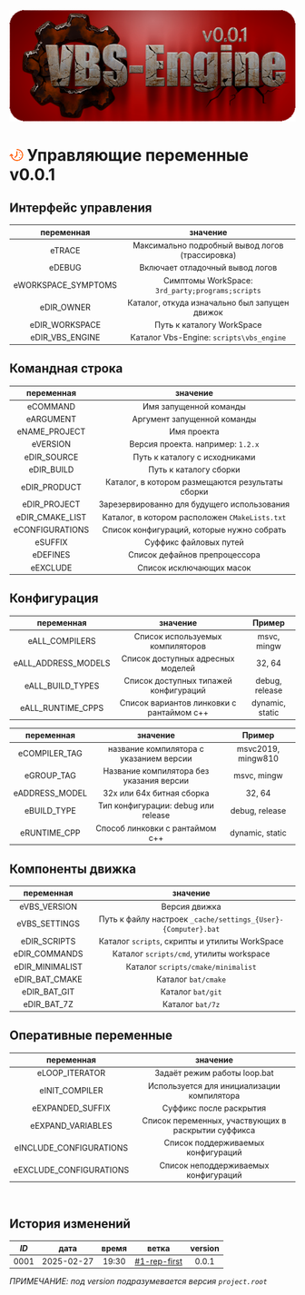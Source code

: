 ﻿[![logo](../../logo.png)](../../docs.md "documentation") 

[H]: ../../docs.md        "родитель"
[P]: ../../icons/progress.png  "в процессе..."
[S]: ../../icons/success.png   "ошибок не обнаружено"
[E]: ../../icons/empty.png     "нет данных"
    
[![P]][H] Управляющие переменные v0.0.1
=======================================

## Интерфейс управления

|     переменная      |                      значение                    |
|:-------------------:|:------------------------------------------------:|
| eTRACE              | Максимально подробный вывод логов (трассировка)  |
| eDEBUG              | Включает отладочный вывод логов                  |
| eWORKSPACE_SYMPTOMS | Симптомы WorkSpace: `3rd_party;programs;scripts` |
| eDIR_OWNER          | Каталог, откуда изначально был запущен движок    |
| eDIR_WORKSPACE      | Путь к каталогу WorkSpace                        |
| eDIR_VBS_ENGINE     | Каталог Vbs-Engine: `scripts\vbs_engine`         |

## Командная строка

|    переменная       |                      значение                    |
|:-------------------:|:------------------------------------------------:|
| eCOMMAND            | Имя запущенной команды                           |
| eARGUMENT           | Аргумент запущенной команды                      |
| eNAME_PROJECT       | Имя проекта                                      |
| eVERSION            | Версия проекта. например: `1.2.x`                |
| eDIR_SOURCE         | Путь к каталогу с исходниками                    |
| eDIR_BUILD          | Путь к каталогу сборки                           |
| eDIR_PRODUCT        | Каталог, в котором размещаются результаты сборки |
| eDIR_PROJECT        | Зарезервированно для будущего использования      |
| eDIR_CMAKE_LIST     | Каталог, в котором расположен `CMakeLists.txt`   |
| eCONFIGURATIONS     | Список конфигураций, которые нужно собрать       |
| eSUFFIX             | Суффикс файловых путей                           |
| eDEFINES            | Список дефайнов препроцессора                    |
| eEXCLUDE            | Список исключающих масок                         |

## Конфигурация

|    переменная       |                      значение             |     Пример      |
|:-------------------:|:-----------------------------------------:|:---------------:|
| eALL_COMPILERS      | Список используемых компиляторов          | msvc, mingw     |
| eALL_ADDRESS_MODELS | Список доступных адресных моделей         | 32, 64          |
| eALL_BUILD_TYPES    | Список доступных типажей конфигураций     | debug, release  |
| eALL_RUNTIME_CPPS   | Список вариантов линковки с рантаймом с++ | dynamic, static |

|   переменная   |                      значение            |       Пример       |
|:--------------:|:----------------------------------------:|:------------------:|
| eCOMPILER_TAG  | название компилятора с указанием версии  | msvc2019, mingw810 |
| eGROUP_TAG     | Название компилятора без указания версии | msvc, mingw        |
| eADDRESS_MODEL | 32х или 64х битная сборка                | 32, 64             |
| eBUILD_TYPE    | Тип конфигурации: debug или release      | debug, release     |
| eRUNTIME_CPP   | Способ линковки с рантаймом с++          | dynamic, static    |

## Компоненты движка

|    переменная    |                             значение                          |
|:----------------:|:-------------------------------------------------------------:|
| eVBS_VERSION     | Версия движка                                                 |
| eVBS_SETTINGS    | Путь к файлу настроек `_cache/settings_{User}-{Computer}.bat` |
| eDIR_SCRIPTS     | Каталог `scripts`, скрипты и утилиты WorkSpace                |
| eDIR_COMMANDS    | Каталог `scripts/cmd`, утилиты workspace                      |
| eDIR_MINIMALIST  | Каталог `scripts/cmake/minimalist`                            |
| eDIR_BAT_CMAKE   | Каталог `bat/cmake`                                           |
| eDIR_BAT_GIT     | Каталог `bat/git`                                             |
| eDIR_BAT_7Z      | Каталог `bat/7z`                                              |

## Оперативные переменные

|    переменная           |                         значение                    |
|:-----------------------:|:---------------------------------------------------:|
| eLOOP_ITERATOR          | Задаёт режим работы loop.bat                        |
| eINIT_COMPILER          | Используется для инициализации компилятора          |
| eEXPANDED_SUFFIX        | Суффикс после раскрытия                             |
| eEXPAND_VARIABLES       | Список переменных, участвующих в раскрытии суффикса |
| eINCLUDE_CONFIGURATIONS | Список поддерживаемых конфигураций                  |
| eEXCLUDE_CONFIGURATIONS | Список неподдерживаемых конфигураций                |

<br/>


История изменений 
-----------------

| *ID* |    дата    | время |     ветка      | version |  
|:----:|:----------:|:-----:|:--------------:|:-------:|  
| 0001 | 2025-02-27 | 19:30 | [#1-rep-first] |  0.0.1  |  

*ПРИМЕЧАНИЕ: под version подразумевается версия `project.root`*  

[#1-rep-first]: ../../history.md#-v001-rep
